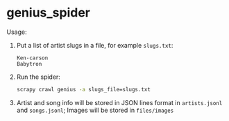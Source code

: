# genius_spider

Usage:

1. Put a list of artist slugs in a file, for example `slugs.txt`:
   ```
   Ken-carson
   Babytron
   ```
2. Run the spider:
   ```sh
   scrapy crawl genius -a slugs_file=slugs.txt
   ```
3. Artist and song info will be stored in JSON lines format in `artists.jsonl` and `songs.jsonl`;
   Images will be stored in `files/images`
